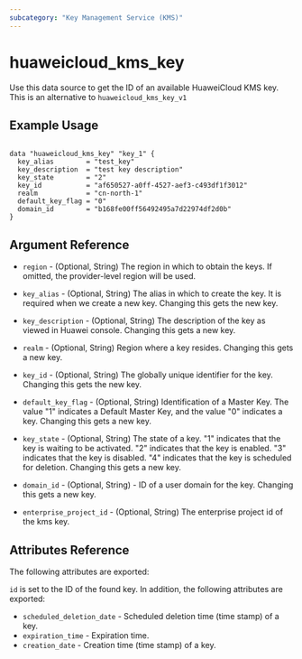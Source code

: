 ```yaml
---
subcategory: "Key Management Service (KMS)"
---
```


# huaweicloud\_kms\_key

Use this data source to get the ID of an available HuaweiCloud KMS key.
This is an alternative to `huaweicloud_kms_key_v1`

## Example Usage

```hcl

data "huaweicloud_kms_key" "key_1" {
  key_alias        = "test_key"
  key_description  = "test key description"
  key_state        = "2"
  key_id           = "af650527-a0ff-4527-aef3-c493df1f3012"
  realm            = "cn-north-1"
  default_key_flag = "0"
  domain_id        = "b168fe00ff56492495a7d22974df2d0b"
}
```

## Argument Reference

* `region` - (Optional, String) The region in which to obtain the keys. If omitted, the provider-level region will be used.

* `key_alias` - (Optional, String) The alias in which to create the key. It is required when
    we create a new key. Changing this gets the new key.

* `key_description` - (Optional, String) The description of the key as viewed in Huawei console.
    Changing this gets a new key.

* `realm` - (Optional, String) Region where a key resides. Changing this gets a new key.

* `key_id` - (Optional, String) The globally unique identifier for the key. Changing this gets the new key.

* `default_key_flag` - (Optional, String) Identification of a Master Key. The value "1" indicates a Default
    Master Key, and the value "0" indicates a key. Changing this gets a new key.

* `key_state` - (Optional, String) The state of a key. "1" indicates that the key is waiting to be activated.
    "2" indicates that the key is enabled. "3" indicates that the key is disabled. "4" indicates that
    the key is scheduled for deletion. Changing this gets a new key.

* `domain_id` - (Optional, String)  - ID of a user domain for the key. Changing this gets a new key.

* `enterprise_project_id` - (Optional, String) The enterprise project id of the kms key.


## Attributes Reference

The following attributes
are exported:

`id` is set to the ID of the found key. In addition, the following attributes
are exported:

* `scheduled_deletion_date` - Scheduled deletion time (time stamp) of a key.
* `expiration_time` - Expiration time.
* `creation_date` - Creation time (time stamp) of a key.
